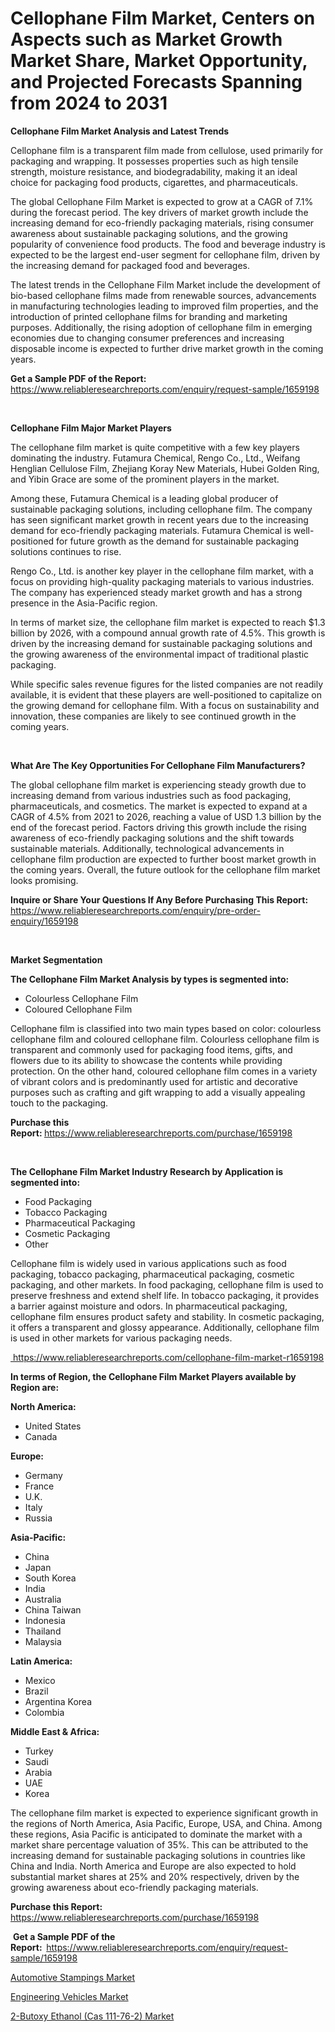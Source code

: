 <p><h1>Cellophane Film Market, Centers on Aspects such as Market Growth Market Share, Market Opportunity, and Projected Forecasts Spanning from 2024 to 2031</h1></p><p><strong>Cellophane Film Market Analysis and Latest Trends</strong></p>
<p><p>Cellophane film is a transparent film made from cellulose, used primarily for packaging and wrapping. It possesses properties such as high tensile strength, moisture resistance, and biodegradability, making it an ideal choice for packaging food products, cigarettes, and pharmaceuticals.</p><p>The global Cellophane Film Market is expected to grow at a CAGR of 7.1% during the forecast period. The key drivers of market growth include the increasing demand for eco-friendly packaging materials, rising consumer awareness about sustainable packaging solutions, and the growing popularity of convenience food products. The food and beverage industry is expected to be the largest end-user segment for cellophane film, driven by the increasing demand for packaged food and beverages.</p><p>The latest trends in the Cellophane Film Market include the development of bio-based cellophane films made from renewable sources, advancements in manufacturing technologies leading to improved film properties, and the introduction of printed cellophane films for branding and marketing purposes. Additionally, the rising adoption of cellophane film in emerging economies due to changing consumer preferences and increasing disposable income is expected to further drive market growth in the coming years.</p></p>
<p><strong>Get a Sample PDF of the Report:&nbsp;</strong> <a href="https://www.reliableresearchreports.com/enquiry/request-sample/1659198">https://www.reliableresearchreports.com/enquiry/request-sample/1659198</a></p>
<p>&nbsp;</p>
<p><strong>Cellophane Film Major Market Players</strong></p>
<p><p>The cellophane film market is quite competitive with a few key players dominating the industry. Futamura Chemical, Rengo Co., Ltd., Weifang Henglian Cellulose Film, Zhejiang Koray New Materials, Hubei Golden Ring, and Yibin Grace are some of the prominent players in the market.</p><p>Among these, Futamura Chemical is a leading global producer of sustainable packaging solutions, including cellophane film. The company has seen significant market growth in recent years due to the increasing demand for eco-friendly packaging materials. Futamura Chemical is well-positioned for future growth as the demand for sustainable packaging solutions continues to rise.</p><p>Rengo Co., Ltd. is another key player in the cellophane film market, with a focus on providing high-quality packaging materials to various industries. The company has experienced steady market growth and has a strong presence in the Asia-Pacific region.</p><p>In terms of market size, the cellophane film market is expected to reach $1.3 billion by 2026, with a compound annual growth rate of 4.5%. This growth is driven by the increasing demand for sustainable packaging solutions and the growing awareness of the environmental impact of traditional plastic packaging.</p><p>While specific sales revenue figures for the listed companies are not readily available, it is evident that these players are well-positioned to capitalize on the growing demand for cellophane film. With a focus on sustainability and innovation, these companies are likely to see continued growth in the coming years.</p></p>
<p>&nbsp;</p>
<p><strong>What Are The Key Opportunities For Cellophane Film Manufacturers?</strong></p>
<p><p>The global cellophane film market is experiencing steady growth due to increasing demand from various industries such as food packaging, pharmaceuticals, and cosmetics. The market is expected to expand at a CAGR of 4.5% from 2021 to 2026, reaching a value of USD 1.3 billion by the end of the forecast period. Factors driving this growth include the rising awareness of eco-friendly packaging solutions and the shift towards sustainable materials. Additionally, technological advancements in cellophane film production are expected to further boost market growth in the coming years. Overall, the future outlook for the cellophane film market looks promising.</p></p>
<p><strong>Inquire or Share Your Questions If Any Before Purchasing This Report:</strong> <a href="https://www.reliableresearchreports.com/enquiry/pre-order-enquiry/1659198">https://www.reliableresearchreports.com/enquiry/pre-order-enquiry/1659198</a></p>
<p>&nbsp;</p>
<p><strong>Market Segmentation</strong></p>
<p><strong>The Cellophane Film Market Analysis by types is segmented into:</strong></p>
<p><ul><li>Colourless Cellophane Film</li><li>Coloured Cellophane Film</li></ul></p>
<p><p>Cellophane film is classified into two main types based on color: colourless cellophane film and coloured cellophane film. Colourless cellophane film is transparent and commonly used for packaging food items, gifts, and flowers due to its ability to showcase the contents while providing protection. On the other hand, coloured cellophane film comes in a variety of vibrant colors and is predominantly used for artistic and decorative purposes such as crafting and gift wrapping to add a visually appealing touch to the packaging.</p></p>
<p><strong>Purchase this Report:&nbsp;</strong><a href="https://www.reliableresearchreports.com/purchase/1659198">https://www.reliableresearchreports.com/purchase/1659198</a></p>
<p>&nbsp;</p>
<p><strong>The Cellophane Film Market Industry Research by Application is segmented into:</strong></p>
<p><ul><li>Food Packaging</li><li>Tobacco Packaging</li><li>Pharmaceutical Packaging</li><li>Cosmetic Packaging</li><li>Other</li></ul></p>
<p><p>Cellophane film is widely used in various applications such as food packaging, tobacco packaging, pharmaceutical packaging, cosmetic packaging, and other markets. In food packaging, cellophane film is used to preserve freshness and extend shelf life. In tobacco packaging, it provides a barrier against moisture and odors. In pharmaceutical packaging, cellophane film ensures product safety and stability. In cosmetic packaging, it offers a transparent and glossy appearance. Additionally, cellophane film is used in other markets for various packaging needs.</p></p>
<p><a href="https://www.reliableresearchreports.com/cellophane-film-market-r1659198">&nbsp;https://www.reliableresearchreports.com/cellophane-film-market-r1659198</a></p>
<p><strong>In terms of Region, the Cellophane Film Market Players available by Region are:</strong></p>
<p>
    <p> <strong> North America: </strong>
        <ul>
            <li>United States</li>
            <li>Canada</li>
        </ul>
        </p> 
    <p> <strong> Europe: </strong>
        <ul>
            <li>Germany</li>
            <li>France</li>
            <li>U.K.</li>
            <li>Italy</li>
            <li>Russia</li>
        </ul>
        </p> 
    <p> <strong> Asia-Pacific: </strong>
        <ul>
            <li>China</li>
            <li>Japan</li>
            <li>South Korea</li>
            <li>India</li>
            <li>Australia</li>
            <li>China Taiwan</li>
            <li>Indonesia</li>
            <li>Thailand</li>
            <li>Malaysia</li>
        </ul>
        </p> 
    <p> <strong> Latin America: </strong>
        <ul>
            <li>Mexico</li>
            <li>Brazil</li>
            <li>Argentina Korea</li>
            <li>Colombia</li>
        </ul>
        </p> 
    <p> <strong> Middle East & Africa: </strong>
        <ul>
            <li>Turkey</li>
            <li>Saudi</li>
            <li>Arabia</li>
            <li>UAE</li>
            <li>Korea</li>
        </ul>
    </p>
    </p>
<p><p>The cellophane film market is expected to experience significant growth in the regions of North America, Asia Pacific, Europe, USA, and China. Among these regions, Asia Pacific is anticipated to dominate the market with a market share percentage valuation of 35%. This can be attributed to the increasing demand for sustainable packaging solutions in countries like China and India. North America and Europe are also expected to hold substantial market shares at 25% and 20% respectively, driven by the growing awareness about eco-friendly packaging materials.</p></p>
<p><strong>Purchase this Report: </strong><a href="https://www.reliableresearchreports.com/purchase/1659198">https://www.reliableresearchreports.com/purchase/1659198</a></p>
<p>&nbsp;<strong>Get a Sample PDF of the Report:&nbsp;&nbsp;</strong><a href="https://www.reliableresearchreports.com/enquiry/request-sample/1659198">https://www.reliableresearchreports.com/enquiry/request-sample/1659198</a></p>
<p><strong></strong></p>
<p><p><a href="https://medium.com/@waddy46852/automotive-stampings-market-size-share-analysis-growth-trends-forecasts-2024-2031-5368245dab8c">Automotive Stampings Market</a></p><p><a href="https://medium.com/@jhydehele7/insights-into-the-engineering-vehicles-market-market-players-market-size-geographical-regions-84504279bdb8">Engineering Vehicles Market</a></p><p><a href="https://github.com/colme52/Market-Research-Report-List-1/blob/main/2-butoxy-ethanol-cas-111-76-2-market.md">2-Butoxy Ethanol (Cas 111-76-2) Market</a></p></p>